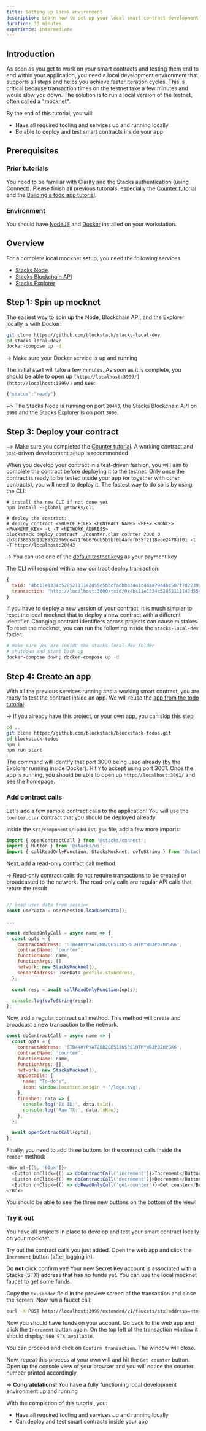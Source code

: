 ```yaml
---
title: Setting up local environment
description: Learn how to set up your local smart contract development environment
duration: 30 minutes
experience: intermediate
---
```


## Introduction

As soon as you get to work on your smart contracts and testing them end to end within your application, you need a local development environment that supports all steps and helps you achieve faster iteration cycles. This is critical because transaction times on the testnet take a few minutes and would slow you down. The solution is to run a local version of the testnet, often called a "mocknet".

By the end of this tutorial, you will:

- Have all required tooling and services up and running locally
- Be able to deploy and test smart contracts inside your app

## Prerequisites

### Prior tutorials

You need to be familiar with Clarity and the Stacks authentication (using Connect). Please finish all previous tutorials, especially the [Counter tutorial](/smart-contracts/counter-tutorial) and the [Building a todo app tutorial](/authentication/building-todo-app).

### Environment

You should have [NodeJS](https://nodejs.org/en/download/) and [Docker](https://docs.docker.com/get-docker/) installed on your workstation.

## Overview

For a complete local mocknet setup, you need the following services:

- [Stacks Node](https://github.com/blockstack/stacks-blockchain)
- [Stacks Blockchain API](https://github.com/blockstack/stacks-blockchain-api)
- [Stacks Explorer](https://github.com/blockstack/explorer)

## Step 1: Spin up mocknet

The easiest way to spin up the Node, Blockchain API, and the Explorer locally is with Docker:

```bash
git clone https://github.com/blockstack/stacks-local-dev
cd stacks-local-dev/
docker-compose up -d
```

-> Make sure your Docker service is up and running

The initial start will take a few minutes. As soon as it is complete, you should be able to open up `[http://localhost:3999/](http://localhost:3999/)` and see:

```js
{"status":"ready"}
```

~> The Stacks Node is running on port `20443`, the Stacks Blockchain API on `3999` and the Stacks Explorer is on port `3000`.

## Step 3: Deploy your contract

~> Make sure you completed the [Counter tutorial](/smart-contracts/counter-tutorial). A working contract and test-driven development setup is recommended

When you develop your contract in a test-driven fashion, you will aim to complete the contract before deploying it to the testnet. Only once the contract is ready to be tested inside your app (or together with other contracts), you will need to deploy it. The fastest way to do so is by using the CLI:

```shell
# install the new CLI if not done yet
npm install --global @stacks/cli

# deploy the contract:
# deploy_contract <SOURCE_FILE> <CONTRACT_NAME> <FEE> <NONCE> <PAYMENT_KEY> -t -T <NETWORK_ADDRESS>
blockstack deploy_contract ./counter.clar counter 2000 0 cb3df38053d132895220b9ce471f6b676db5b9bf0b4adefb55f2118ece2478df01 -t -T http://localhost:20443
```

-> You can use one of the [default testnet keys](https://github.com/blockstack/stacks-blockchain-api/blob/e6e445b2cd1055f4bf25af7af646405783d5877e/src/api/routes/debug.ts#L36-L52) as your payment key

The CLI will respond with a new contract deploy transaction:

```js
{
  txid: '4bc11e1334c52852111142d55e5bbcfadbbb3441c44aa29a4bc507f7d2239377',
  transaction: 'http://localhost:3000/txid/0x4bc11e1334c52852111142d55e5bbcfadbbb3441c44aa29a4bc507f7d2239377'
}
```

If you have to deploy a new version of your contract, it is much simpler to reset the local mocknet that to deploy a new contract with a different identifier. Changing contract identifiers across projects can cause mistakes. To reset the mocknet, you can run the following inside the `stacks-local-dev` folder:

```bash
# make sure you are inside the stacks-local-dev folder
# shutdown and start back up
docker-compose down; docker-compose up -d
```

## Step 4: Create an app

With all the previous services running and a working smart contract, you are ready to test the contract inside an app. We will reuse the [app from the todo tutorial](/authentication/building-todo-app).

-> If you already have this project, or your own app, you can skip this step

```bash
cd ..
git clone https://github.com/blockstack/blockstack-todos.git
cd blockstack-todos
npm i
npm run start
```

The command will identify that port 3000 being used already (by the Explorer running inside Docker). Hit `Y` to accept using port 3001. Once the app is running, you should be able to open up `http://localhost:3001/` and see the homepage.

### Add contract calls

Let's add a few sample contract calls to the application! You will use the `counter.clar` contract that you should be deployed already.

Inside the `src/components/TodoList.jsx` file, add a few more imports:

```js
import { openContractCall } from '@stacks/connect';
import { Button } from '@stacks/ui';
import { callReadOnlyFunction, StacksMocknet, cvToString } from '@stacks/transactions';
```

Next, add a read-only contract call method.

-> Read-only contract calls do not require transactions to be created or broadcasted to the network. The read-only calls are regular API calls that return the result

```js

// load user data from session
const userData = userSession.loadUserData();

...

const doReadOnlyCall = async name => {
  const opts = {
    contractAddress: 'STB44HYPYAT2BB2QE513NSP81HTMYWBJP02HPGK6',
    contractName: 'counter',
    functionName: name,
    functionArgs: [],
    network: new StacksMocknet(),
    senderAddress: userData.profile.stxAddress,
  };

  const resp = await callReadOnlyFunction(opts);

  console.log(cvToString(resp));
};
```

Now, add a regular contract call method. This method will create and broadcast a new transaction to the network.

```js
const doContractCall = async name => {
  const opts = {
    contractAddress: 'STB44HYPYAT2BB2QE513NSP81HTMYWBJP02HPGK6',
    contractName: 'counter',
    functionName: name,
    functionArgs: [],
    network: new StacksMocknet(),
    appDetails: {
      name: "To-do's",
      icon: window.location.origin + '/logo.svg',
    },
    finished: data => {
      console.log('TX ID:', data.txId);
      console.log('Raw TX:', data.txRaw);
    },
  };

  await openContractCall(opts);
};
```

Finally, you need to add three buttons for the contract calls inside the `render` method:

```js
<Box mt={[5, '60px']}>
  <Button onClick={() => doContractCall('increment')}>Increment</Button>
  <Button onClick={() => doContractCall('decrement')}>Decrement</Button>
  <Button onClick={() => doReadOnlyCall('get-counter')}>Get counter</Button>
</Box>
```

You should be able to see the three new buttons on the bottom of the view!

### Try it out

You have all projects in place to develop and test your smart contract locally on your mocknet.

Try out the contract calls you just added. Open the web app and click the `Increment` button (after logging in).

Do **not** click confirm yet! Your new Secret Key account is associated with a Stacks (STX) address that has no funds yet. You can use the local mocknet faucet to get some funds.

Copy the `tx-sender` field in the preview screen of the transaction and close the screen. Now run a faucet call:

```bash
curl -X POST http://localhost:3999/extended/v1/faucets/stx?address=<tx-sender>
```

Now you should have funds on your account. Go back to the web app and click the `Increment` button again. On the top left of the transaction window it should display: `500 STX available`.

You can proceed and click on `Confirm transaction`. The window will close.

Now, repeat this process at your own will and hit the `Get counter` button. Open up the console view of your browser and you will notice the counter number printed accordingly.

=> **Congratulations!** You have a fully functioning local development environment up and running

With the completion of this tutorial, you:

- Have all required tooling and services up and running locally
- Can deploy and test smart contracts inside your app
